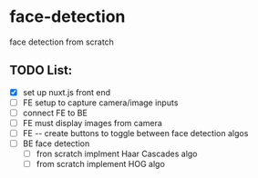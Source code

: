 # face-detection
face detection from scratch

## TODO List:

- [x] set up nuxt.js front end 
- [ ] FE setup to capture camera/image inputs
- [ ] connect FE to BE
- [ ] FE must display images from camera
- [ ] FE -- create buttons to toggle between face detection algos
- [ ] BE face detection  
    - [ ] fron scratch implment Haar Cascades algo 
    - [ ] from scratch implement HOG algo 
